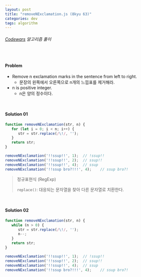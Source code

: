 ```yaml
---
layout: post
title: "removeNExclamation.js (8kyu 63)"
categories: dev
tags: algorithm
---
```


###### [Codewars](https://www.codewars.com) 알고리즘 풀이

<br>

#### Problem

- Remove n exclamation marks in the sentence from left to right.
  - 문장의 왼쪽에서 오른쪽으로 n개의 느낌표를 제거해라.
- n is positive integer.
  - n은 양의 정수이다.

<br>

#### Solution 01

```js
function removeNExclamation(str, n) {
   for (let i = 0; i < n; i++) {
      str = str.replace(/\!/, '');
   }
   return str;
}

removeNExclamation('!!ssup!!', 1);	// !ssup!!
removeNExclamation('!!ssup!!', 2);	// ssup!!
removeNExclamation('!!ssup!!', 4);	// ssup
removeNExclamation('!!ssup bro?!!!', 4);	// ssup bro?!
```

> 정규표현식 (RegExp)
>
> `replace()`: 대응되는 문자열을 찾아 다른 문자열로 치환한다.

<br>

#### Solution 02

```js
function removeNExclamation(str, n) {
   while (n > 0) {
      str = str.replace(/\!/, '');
      n--;
   }
   return str;
}

removeNExclamation('!!ssup!!', 1);	// !ssup!!
removeNExclamation('!!ssup!!', 2);	// ssup!!
removeNExclamation('!!ssup!!', 4);	// ssup
removeNExclamation('!!ssup bro?!!!', 4);	// ssup bro?!
```

<br>